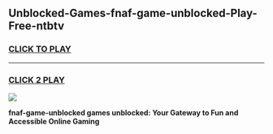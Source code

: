 
## Unblocked-Games-fnaf-game-unblocked-Play-Free-ntbtv
<h3>
<a href="https://premium76.site?title=fnaf-game-unblocked&ref=10A">CLICK TO PLAY</a></h3>
<hr>

<h3>
<a href="https://premium76.site?title=fnaf-game-unblocked&ref=10A">CLICK 2 PLAY</a>
  
</h3>

<a href="https://premium76.site?title=fnaf-game-unblocked&ref=10A"><img src="https://clearcache.store/games.png"></a>


**fnaf-game-unblocked games unblocked: Your Gateway to Fun and Accessible Online Gaming**
